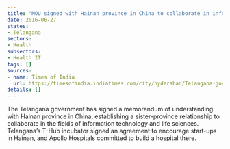```yaml
---
title: "MOU signed with Hainan province in China to collaborate in information technology"
date: 2016-06-27
states:
- Telangana
sectors:
- Health
subsectors:
- Health IT
tags: []
sources:
- name: Times of India
  url: https://timesofindia.indiatimes.com/city/hyderabad/Telangana-government-signs-MoU-with-Hainan-province/articleshow/52836929.cms
details: []
---
```


The Telangana government has signed a memorandum of understanding with Hainan province in China, establishing a sister-province relationship to collaborate in the fields of information technology and life sciences. Telangana’s T-Hub incubator signed an agreement to encourage start-ups in Hainan, and Apollo Hospitals committed to build a hospital there.
